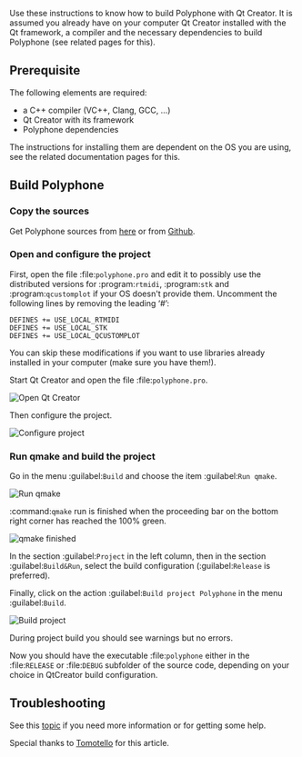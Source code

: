Use these instructions to know how to build Polyphone with Qt Creator.
It is assumed you already have on your computer Qt Creator installed with the Qt framework, a compiler and the necessary dependencies to build Polyphone (see related pages for this).


## Prerequisite


The following elements are required:

* a C++ compiler (VC++, Clang, GCC, …)
* Qt Creator with its framework
* Polyphone dependencies

The instructions for installing them are dependent on the OS you are using, see the related documentation pages for this.


## Build Polyphone


### Copy the sources


Get Polyphone sources from <a href="download" target="_blank">here</a> or from <a href="https://github.com/davy7125/polyphone" target="_blank">Github</a>.


### Open and configure the project


First, open the file :file:`polyphone.pro` and edit it to possibly use the distributed versions for :program:`rtmidi`, :program:`stk` and :program:`qcustomplot` if your OS doesn't provide them.
Uncomment the following lines by removing the leading ‘#’:

```
DEFINES += USE_LOCAL_RTMIDI
DEFINES += USE_LOCAL_STK
DEFINES += USE_LOCAL_QCUSTOMPLOT
```

You can skip these modifications if you want to use libraries already installed in your computer (make sure you have them!).

Start Qt Creator and open the file :file:`polyphone.pro`.


![Open Qt Creator](images/open-Qt-Creator.png "Open Qt Creator")


Then configure the project.

![Configure project](images/configure-project.png "Configure project")


### Run qmake and build the project


Go in the menu :guilabel:`Build` and choose the item :guilabel:`Run qmake`.


![Run qmake](images/run-qmake.png "Run qmake")


:command:`qmake` run is finished when the proceeding bar on the bottom right corner has reached the 100% green.


![qmake finished](images/qmake-finished.png "qmake finished")


In the section :guilabel:`Project` in the left column, then in the section :guilabel:`Build&Run`, select the build configuration (:guilabel:`Release` is preferred).

Finally, click on the action :guilabel:`Build project Polyphone` in the menu :guilabel:`Build`.


![Build project](images/build-project.png "Build project")


During project build you should see warnings but no errors.

Now you should have the executable :file:`polyphone` either in the :file:`RELEASE` or :file:`DEBUG` subfolder of the source code, depending on your choice in QtCreator build configuration.


## Troubleshooting


See this [topic](forum/polyphone/support-bug-reports) if you need more information or for getting some help.


<p class="endpage">Special thanks to <a href="dashboard/820-tomotello">Tomotello</a> for this article.</p>
